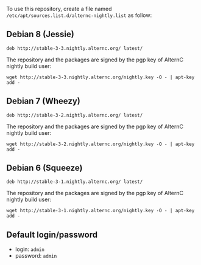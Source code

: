 To use this repository, create a file named `/etc/apt/sources.list.d/alternc-nightly.list` as follow:

## Debian 8 (Jessie)

```
deb http://stable-3-3.nightly.alternc.org/ latest/
```
The repository and the packages are signed by the pgp key of AlternC nightly build user:

```
wget http://stable-3-3.nightly.alternc.org/nightly.key -O - | apt-key add -
```

## Debian 7 (Wheezy)

```
deb http://stable-3-2.nightly.alternc.org/ latest/
```

The repository and the packages are signed by the pgp key of AlternC nightly build user:

```
wget http://stable-3-2.nightly.alternc.org/nightly.key -O - | apt-key add -
```

## Debian 6 (Squeeze)

```
deb http://stable-3-1.nightly.alternc.org/ latest/
```
The repository and the packages are signed by the pgp key of AlternC nightly build user:

```
wget http://stable-3-1.nightly.alternc.org/nightly.key -O - | apt-key add -
```
## Default login/password

* login: `admin`
* password: `admin`
